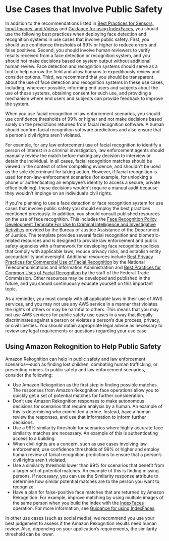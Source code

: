 # Use Cases that Involve Public Safety<a name="considerations-public-safety-use-cases"></a>

 In addition to the recommendations listed in [Best Practices for Sensors, Input Images, and Videos](best-practices.md) and [Guidance for using IndexFaces](collections.md#guidance-index-faces), you should use the following best practices when deploying face detection and recognition systems in use cases that involve public safety\. First, you should use confidence thresholds of 99% or higher to reduce errors and false positives\. Second, you should involve human reviewers to verify results received from a face detection or recognition system, and you should not make decisions based on system output without additional human review\. Face detection and recognition systems should serve as a tool to help narrow the field and allow humans to expeditiously review and consider options\. Third, we recommend that you should be transparent about the use of face detection and recognition systems in these use cases, including, wherever possible, informing end users and subjects about the use of these systems, obtaining consent for such use, and providing a mechanism where end users and subjects can provide feedback to improve the system\.

When you use facial recognition in law enforcement scenarios, you should use confidence thresholds of 99% or higher and not make decisions based solely on the predictions returned from facial recognition software\. A human should confirm facial recognition software predictions and also ensure that a person’s civil rights aren’t violated\. 

For example, for any law enforcement use of facial recognition to identify a person of interest in a criminal investigation, law enforcement agents should manually review the match before making any decision to interview or detain the individual\. In all cases, facial recognition matches should be viewed in the context of other compelling evidence, and shouldn't be used as the sole determinant for taking action\. However, if facial recognition is used for non\-law\-enforcement scenarios \(for example, for unlocking a phone or authenticating an employee’s identity to access a secure, private office building\), these decisions wouldn't require a manual audit because they wouldn't impinge on an individual’s civil rights\.

If you're planning to use a face detection or face recognition system for use cases that involve public safety you should employ the best practices mentioned previously\. In addition, you should consult published resources on the use of face recognition\. This includes the [Face Recognition Policy Development Template For Use In Criminal Intelligence and Investigative Activities](https://www.bja.gov/Publications/Face-Recognition-Policy-Development-Template-508-compliant.pdf) provided by the Bureau of Justice Assistance of the Department of Justice\. The template provides several facial recognition and biometric\-related resources and is designed to provide law enforcement and public safety agencies with a framework for developing face recognition policies that comply with applicable laws, reduce privacy risks, and establish entity accountability and oversight\. Additional resources include [ Best Privacy Practices for Commercial Use of Facial Recognition](https://www.ntia.doc.gov/files/ntia/publications/privacy_best_practices_recommendations_for_commercial_use_of_facial_recogntion.pdf) by the National Telecommunications and Information Administration and [ Best Practices for Common Uses of Facial Recognition](https://www.ftc.gov/sites/default/files/documents/reports/facing-facts-best-practices-common-uses-facial-recognition-technologies/121022facialtechrpt.pdf) by the staff of the Federal Trade Commission\. Other resources may be developed and published in the future, and you should continuously educate yourself on this important topic\.

As a reminder, you must comply with all applicable laws in their use of AWS services, and you may not use any AWS service in a manner that violates the rights of others or may be harmful to others\. This means that you may not use AWS services for public safety use cases in a way that illegally discriminates against a person or violates a person’s due process, privacy, or civil liberties\. You should obtain appropriate legal advice as necessary to review any legal requirements or questions regarding your use case\. 

## Using Amazon Rekognition to Help Public Safety<a name="public-safety"></a>

Amazon Rekognition can help in public safety and law enforcement scenarios—such as finding lost children, combating human trafficking, or preventing crimes\. In public safety and law enforcement scenarios, consider the following:
+ Use Amazon Rekognition as the first step in finding possible matches\. The responses from Amazon Rekognition face operations allow you to quickly get a set of potential matches for further consideration\.
+ Don’t use Amazon Rekognition responses to make autonomous decisions for scenarios that require analysis by a human\. An example of this is determining who committed a crime\. Instead, have a human review the responses, and use that information to inform further decisions\.
+ Use a 99% similarity threshold for scenarios where highly accurate face similarity matches are necessary\. An example of this is authenticating access to a building\.
+ When civil rights are a concern, such as use cases involving law enforcement, use confidence thresholds of 99% or higher and employ human review of facial recognition predictions to ensure that a person’s civil rights aren't violated\.
+ Use a similarity threshold lower than 99% for scenarios that benefit from a larger set of potential matches\. An example of this is finding missing persons\. If necessary, you can use the Similarity response attribute to determine how similar potential matches are to the person you want to recognize\. 
+ Have a plan for false\-positive face matches that are returned by Amazon Rekognition\. For example, improve matching by using multiple images of the same person when you build the index with the [IndexFaces](API_IndexFaces.md) operation\. For more information, see [Guidance for using IndexFaces](collections.md#guidance-index-faces)\.

In other use cases \(such as social media\), we recommend you use your best judgement to assess if the Amazon Rekognition results need human review\. Also, depending on your application’s requirements, the similarity threshold can be lower\. 